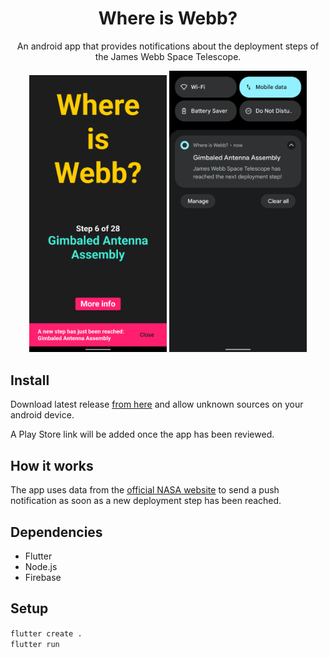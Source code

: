 <h1 align=center>Where is Webb?</h1>
<p align=center>An android app that provides notifications about the deployment steps of the James Webb Space Telescope.</p>

<p align="center">
  <img src="docs/images/screenshot-pixel4a.png" width="220">
  <img src="docs/images/screenshot-notification.png" width="220">
</p>

## Install

Download latest release [from here](https://github.com/JohannesPertl/where_is_webb/releases) and allow unknown sources on your android device.

A Play Store link will be added once the app has been reviewed.


## How it works

The app uses data from the [official NASA website](https://www.jwst.nasa.gov/content/webbLaunch/whereIsWebb.html) 
to send a push notification as soon as a new deployment step has been reached.

## Dependencies

* Flutter
* Node.js
* Firebase

## Setup

`flutter create .`  
`flutter run`
